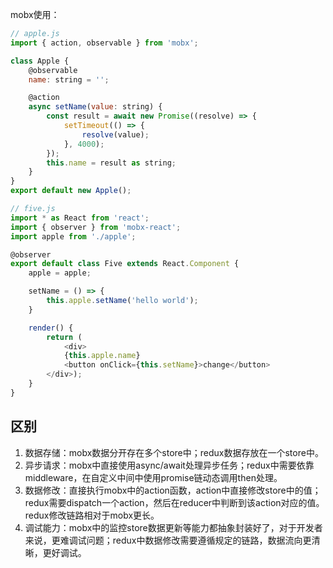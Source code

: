 mobx使用：
```js
// apple.js
import { action, observable } from 'mobx';

class Apple {
    @observable
    name: string = '';

    @action
    async setName(value: string) {
        const result = await new Promise((resolve) => {
            setTimeout(() => {
                resolve(value);
            }, 4000);
        });
        this.name = result as string;
    }
}
export default new Apple();

// five.js
import * as React from 'react';
import { observer } from 'mobx-react';
import apple from './apple';

@observer
export default class Five extends React.Component {
    apple = apple;

    setName = () => {
        this.apple.setName('hello world');
    }

    render() {
        return (
            <div>
            {this.apple.name}
            <button onClick={this.setName}>change</button>
        </div>);
    }
}
```

## 区别
1. 数据存储：mobx数据分开存在多个store中；redux数据存放在一个store中。
2. 异步请求：mobx中直接使用async/await处理异步任务；redux中需要依靠middleware，在自定义中间中使用promise链动态调用then处理。
3. 数据修改：直接执行mobx中的action函数，action中直接修改store中的值；redux需要dispatch一个action，然后在reducer中判断到该action对应的值。redux修改链路相对于mobx更长。
4. 调试能力：mobx中的监控store数据更新等能力都抽象封装好了，对于开发者来说，更难调试问题；redux中数据修改需要遵循规定的链路，数据流向更清晰，更好调试。